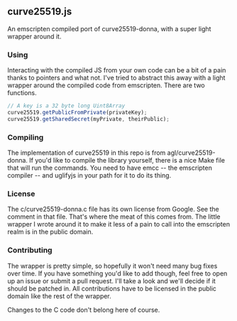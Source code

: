 ## curve25519.js

An emscripten compiled port of curve25519-donna, with a super light
wrapper around it.

### Using

Interacting with the compiled JS from your own code can be a bit of a pain
thanks to pointers and what not. I've tried to abstract this away with a
light wrapper around the compiled code from emscripten. There are two
functions.

```js
// A key is a 32 byte long Uint8Array
curve25519.getPublicFromPrivate(privateKey);
curve25519.getSharedSecret(myPrivate, theirPublic);
```

### Compiling

The implementation of curve25519 in this repo is from
agl/curve25519-donna. If you'd like to compile the library yourself, there
is a nice Make file that will run the commands. You need to have emcc --
the emscripten compiler -- and uglifyjs in your path for it to do its
thing.

### License

The c/curve25519-donna.c file has its own license from Google. See the
comment in that file. That's where the meat of this comes from. The little
wrapper I wrote around it to make it less of a pain to call into the
emscripten realm is in the public domain.

### Contributing

The wrapper is pretty simple, so hopefully it won't need many bug fixes
over time. If you have something you'd like to add though, feel free to
open up an issue or submit a pull request. I'll take a look and we'll
decide if it should be patched in. All contributions have to be licensed
in the public domain like the rest of the wrapper.

Changes to the C code don't belong here of course.
